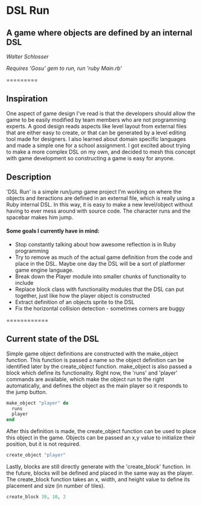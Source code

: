 # DSL Run

## A game where objects are defined by an internal DSL

*Walter Schlosser*

*Requires 'Gosu' gem to run, run 'ruby Main.rb'*

=========

## Inspiration

One aspect of game design I've read is that the developers should allow the game to be easily modified by team members who are not programming experts.  A good design reads aspects like level layout from external files that are either easy to create, or that can be generated by a level editing tool made for designers.  I also learned about domain specific languages and made a simple one for a school assignment.  I got excited about trying to make a more complex DSL on my own, and decided to mesh this concept with game development so constructing a game is easy for anyone.

## Description

'DSL Run' is a simple run/jump game project I'm working on where the objects and iteractions are defined in an external file, which is really using a Ruby internal DSL.  In this way, it is easy to make a new level/object without having to ever mess around with source code.  The character runs and the spacebar makes him jump.

#### Some goals I currently have in mind: 

* Stop constantly talking about how awesome reflection is in Ruby programming
* Try to remove as much of the actual game definition from the code and place in the DSL.  Maybe one day the DSL will be a sort of platformer game engine language.
* Break down the Player module into smaller chunks of functionality to include
* Replace block class with functionality modules that the DSL can put together, just like how the player object is constructed
* Extract definition of an objects sprite to the DSL
* Fix the horizontal collision detection - sometimes corners are buggy

============

## Current state of the DSL

Simple game object definitions are constructed with the make_object function.  This function is passed a name so the object definition can be identified later by the create_object function.  make_object is also passed a block which define its functionality.  Right now, the 'runs' and 'player' commands are available, which make the object run to the right automatically, and defines the object as the main player so it responds to the jump button.

```ruby
make_object "player" do
  runs
  player
end
```

After this definition is made, the create_object function can be used to place this object in the game.  Objects can be passed an x,y value to initialize their position, but it is not required.

```ruby
create_object "player"
```

Lastly, blocks are still directly generate with the 'create_block' function.  In the future, blocks will be defined and placed in the same way as the player.  The create_block function takes an x, width, and height value to define its placement and size (in number of tiles).

```ruby
create_block 30, 10, 2
```